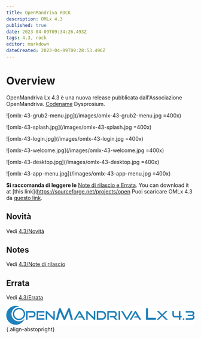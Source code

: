 ```yaml
---
title: OpenMandriva ROCK
description: OMLx 4.3
published: true
date: 2023-04-09T09:34:26.493Z
tags: 4.3, rock
editor: markdown
dateCreated: 2023-04-09T09:28:53.496Z
---
```


# Overview
OpenMandriva Lx 4.3 è una nuova release pubblicata dall'Associazione OpenMandriva. [Codename](/en/policies/codename) Dysprosium.
<br>

![omlx-43-grub2-menu.jpg](/images/omlx-43-grub2-menu.jpg =400x)

![omlx-43-splash.jpg](/images/omlx-43-splash.jpg =400x)

![omlx-43-login.jpg](/images/omlx-43-login.jpg =400x)

![omlx-43-welcome.jpg](/images/omlx-43-welcome.jpg =400x)

![omlx-43-desktop.jpg](/images/omlx-43-desktop.jpg =400x)

![omlx-43-app-menu.jpg](/images/omlx-43-app-menu.jpg =400x)

**Si raccomanda di leggere le** [Note di rilascio e Errata](/en/distribution/releases/current).
You can download it at [this link](https://sourceforge.net/projects/open
Puoi scaricare OMLx 4.3 da [questo link](https://sourceforge.net/projects/openmandriva/files/release/4.3/).

## Novità
Vedi [4.3/Novità](/en/distribution/releases/omlx43/new)

## Notes
Vedi [4.3/Note di rilascio](/en/distribution/releases/omlx43/notes)

## Errata
Vedi [4.3/Errata](/en/distribution/releases/omlx43/errata)

![header-tr-omlx43.svg](/assets/header-tr-omlx43.svg){.align-abstopright}